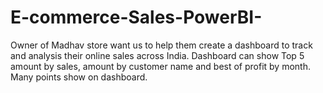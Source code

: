 # E-commerce-Sales-PowerBI-
Owner of Madhav store  want us to help  them create a dashboard to track and analysis  their online  sales  across India.  Dashboard  can show Top 5 amount  by sales, amount  by customer name and best of profit by month. Many points  show on dashboard. 
